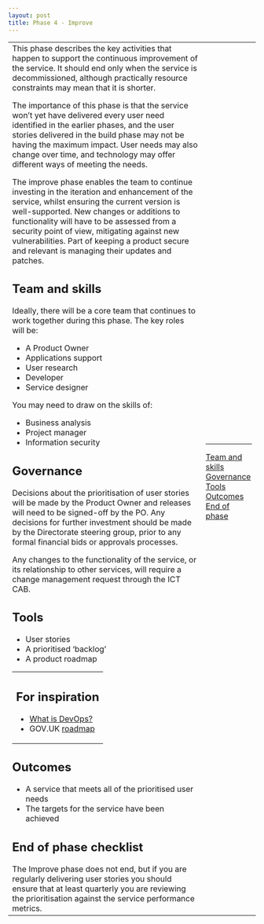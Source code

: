 ```yaml
---
layout: post
title: Phase 4 - Improve
---
```

<table>
<tr>
<td class="mainContent" >
This phase describes the key activities that happen to support the continuous improvement of the service. It should end only when the service is decommissioned, although practically resource constraints may mean that it is shorter. 



The importance of this phase is that the service won’t yet have delivered every user need identified in the earlier phases, and the user stories delivered in the build phase may not be having the maximum impact. User needs may also change over time, and technology may offer different ways of meeting the needs. 



The improve phase enables the team to continue investing in the iteration and enhancement of the service, whilst ensuring the current version is well-supported. New changes or additions to functionality will have to be assessed from a security point of view, mitigating against new vulnerabilities. Part of keeping a product secure and relevant is managing their updates and patches.



<h2 id="C1">Team and skills</h2>
Ideally, there will be a core team that continues to work together during this phase. The key roles will be:



<ul>
<li>A Product Owner</li>
<li>Applications support</li>
<li>User research</li>
<li>Developer</li>
<li>Service designer</li>
</ul>

You may need to draw on the skills of:

<ul>
<li>Business analysis</li>
<li>Project manager</li>
<li>Information security</li>
</ul>


<h2  id="C2">Governance</h2>

Decisions about the prioritisation of user stories will be made by the Product Owner and releases will need to be signed-off by the PO. Any decisions for further investment should be made by the Directorate steering group, prior to any formal financial bids or approvals processes.

Any changes to the functionality of the service, or its relationship to other services, will require a change management request through the ICT CAB. 


<h2  id="C3">Tools</h2>
<ul>
<li>User stories</li>
<li>A prioritised ‘backlog’</li>
<li>A product roadmap</li>
</ul>
<table class="c20"><tbody><tr class="c8"><td class="c13" rowspan="1" colspan="1"><h2 class="c7 c17" id="h.gq6etvg19l8l"><span class="c4">For inspiration</span></h2><ul class="c5 lst-kix_mq1ag8zf2d2w-0 start"><li class="c0"><span class="c15"><a class="c6" href="https://www.google.com/url?q=https://theagileadmin.com/what-is-devops/&amp;sa=D&amp;ust=1496573525781000&amp;usg=AFQjCNHp5UILXUa7ZEvROP5N0MvBn5fuKw">What is DevOps?</a></span></li><li class="c0"><span>GOV.UK </span><span class="c15"><a class="c6" href="https://www.google.com/url?q=https://app.productplan.com/p/bUmH4fHC0hOivX-E2LYMu2hg9uEhkWp_&amp;sa=D&amp;ust=1496573525782000&amp;usg=AFQjCNEq4qqkdOsle6JNxgmBlYRr1NSYpg">roadmap</a></span></li></ul></td></tr></tbody></table>

<h2  id="C4">Outcomes</h2>
<ul>
<li>A service that meets all of the prioritised user needs</li>
<li>The targets for the service have been achieved</li>
</ul>


<h2  id="C5">End of phase checklist</h2>
The Improve phase does not end, but if you are regularly delivering user stories you should ensure that at least quarterly you are reviewing the prioritisation against the service performance metrics. 

<td class="rightContent">
<hr/>
<a href="#C1">Team and skills</a><br/>
<a href="#C2">Governance</a><br/>
<a href="#C3">Tools</a><br/>
<a href="#C4">Outcomes</a><br/>
<a href="#C5">End of phase</a><br/>
</td>
